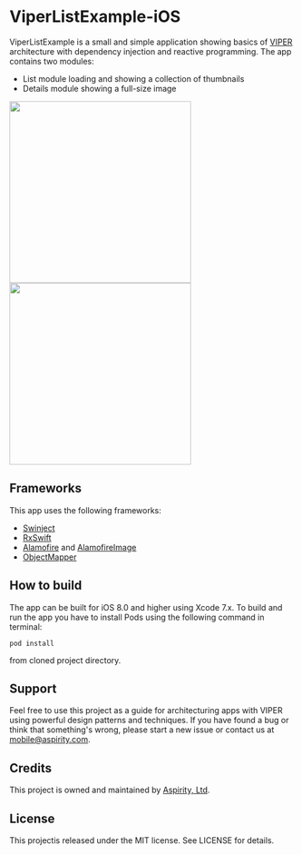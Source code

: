# ViperListExample-iOS
ViperListExample is a small and simple application showing basics of [VIPER](https://www.objc.io/issues/13-architecture/viper/) architecture with dependency injection and reactive programming. 
The app contains two modules:
* List module loading and showing a collection of thumbnails
* Details module showing a full-size image

<img src="https://cloud.githubusercontent.com/assets/16237530/18193301/b287e1d6-710e-11e6-8ab3-b999866cb971.jpg" width="320"/>
<img src="https://cloud.githubusercontent.com/assets/16237530/18193300/b285c5fe-710e-11e6-87ad-5d14013255d9.jpg" width="320"/>

## Frameworks
This app uses the following frameworks:
* [Swinject](https://github.com/Swinject/Swinject)
* [RxSwift](https://github.com/ReactiveX/RxSwift)
* [Alamofire](https://github.com/Alamofire/Alamofire) and [AlamofireImage](https://github.com/Alamofire/AlamofireImage)
* [ObjectMapper](https://github.com/Hearst-DD/ObjectMapper)

## How to build
The app can be built for iOS 8.0 and higher using Xcode 7.x.
To build and run the app you have to install Pods using the following command in terminal:
```
pod install
```
from cloned project directory.

## Support
Feel free to use this project as a guide for architecturing apps with VIPER using powerful design patterns and techniques.
If you have found a bug or think that something's wrong, please start a new issue or contact us at [mobile@aspirity.com](mailto:mobile@aspirity.com).

## Credits
This project is owned and maintained by [Aspirity, Ltd](http://aspirity.com).

## License
This projectis released under the MIT license. See LICENSE for details.
